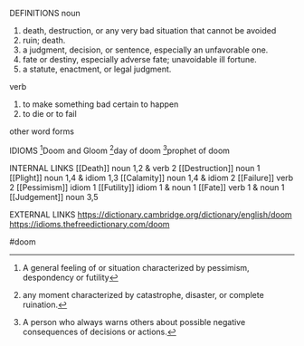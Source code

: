 DEFINITIONS
noun
1. death, destruction, or any very bad situation that cannot be avoided
2. ruin; death.
3. a judgment, decision, or sentence, especially an unfavorable one.
4. fate or destiny, especially adverse fate; unavoidable ill fortune.
5. a statute, enactment, or legal judgment.

verb
1. to make something bad certain to happen
2.  to die or to fail

other word forms

IDIOMS
[^1]Doom and Gloom
[^2]day of doom
[^3]prophet of doom

INTERNAL LINKS
[[Death]] noun 1,2 & verb 2
[[Destruction]] noun 1
[[Plight]] noun 1,4 & idiom 1,3
[[Calamity]] noun 1,4 & idiom 2
[[Failure]] verb 2
[[Pessimism]] idiom 1
[[Futility]] idiom 1 & noun 1
[[Fate]] verb 1 & noun 1
[[Judgement]] noun 3,5

EXTERNAL LINKS
https://dictionary.cambridge.org/dictionary/english/doom
https://idioms.thefreedictionary.com/doom

#doom

[^1]: A general feeling of or situation characterized by pessimism, despondency or futility

[^2]: any moment characterized by catastrophe, disaster, or complete ruination.

[^3]: A person who always warns others about possible negative consequences of decisions or actions.
